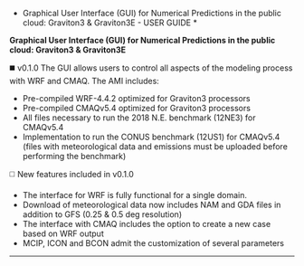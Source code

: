 * Graphical User Interface (GUI) for Numerical Predictions in the public cloud: Graviton3 & Graviton3E - USER GUIDE *

**Graphical User Interface (GUI) for Numerical Predictions in the public cloud: Graviton3 & Graviton3E**

:black_medium_square: v0.1.0
The GUI allows users to control all aspects of the modeling process with WRF and CMAQ.
The AMI includes:
+ Pre-compiled WRF-4.4.2 optimized for Graviton3 processors  
+ Pre-compiled CMAQv5.4 optimized for Graviton3 processors  
+ All files necessary to run the 2018 N.E. benchmark (12NE3) for CMAQv5.4
+ Implementation to run the CONUS benchmark (12US1) for CMAQv5.4 (files with meteorological data and emissions must be uploaded before performing the benchmark)

:white_medium_square: New features included in v0.1.0
+ The interface for WRF is fully functional for a single domain.
+ Download of meteorological data now includes NAM and GDA files in addition to GFS (0.25 & 0.5 deg resolution)
+ The interface with CMAQ includes the option to create a new case based on WRF output
+ MCIP, ICON and BCON admit the customization of several parameters

___________________________________________________________________________________________________________________________________________
